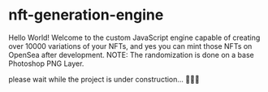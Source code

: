 # nft-generation-engine
Hello World! Welcome to the custom JavaScript engine capable of creating over 10000 variations of your NFTs, and yes you can mint those NFTs on OpenSea after development.
NOTE: The randomization is done on a base Photoshop PNG Layer.


please wait while the project is under construction... 🚧👷‍♂️
